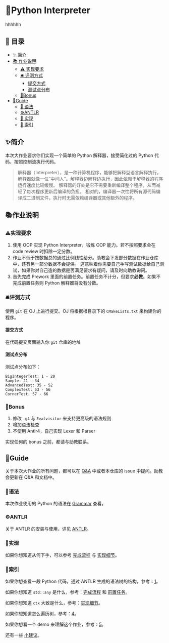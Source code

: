 # 🐍Python Interpreter
hhhhhh
## 🧾 目录

- [✨ 简介](#✨简介)
- [📚 作业说明](#📚作业说明)
  - [⚠️ 实现要求](#⚠️实现要求)
  - [🛎️ 评测方式](#🛎️评测方式)
    - [提交方式](#提交方式)
    - [测试点分布](#测试点分布)
  - [💎Bonus](#💎Bonus)
- [📝Guide](#📝Guide)
  - [📄 语法](#📄语法)
  - [⚙️ANTLR](#⚙️Antlr)
  - [🧪 实现](#🧪实现)
  - [📇 索引](#📇索引)

## ✨简介

本次大作业要求你们实现一个简单的 Python 解释器，接受简化过的 Python 代码，按照控制流执行代码。

> 解释器（Interpreter），是一种计算机程序，能够把解释型语言解释执行。
> 解释器就像一位“中间人”。解释器边解释边执行，因此依赖于解释器的程序运行速度比较缓慢。
> 解释器的好处是它不需要重新编译整个程序，从而减轻了每次程序更新后编译的负担。
> 相对的，编译器一次性将所有源代码编译成二进制文件，执行时无需依赖编译器或其他额外的程序。

## 📚作业说明

### ⚠️实现要求

1. 使用 OOP 实现 Python Interpreter，锻炼 OOP 能力。若不按照要求会在 code review 时扣除一定分数。
2. 作业不低于按数据总的通过比例线性给分。助教会下发部分数据在作业仓库中，还有另一部分数据不会提供。
   这意味着你需要自己手写测试数据给自己测试，如果你对自己造的数据是否满足要求有疑问，请及时向助教询问。
3. 首先完成 Prework 里面的前置任务。前置任务不计分，但要求**必做**。如果不完成前置任务则 Python 解释器将没有分数。

### 🛎️评测方式

使用 `git` 在 OJ 上进行提交。OJ 将根据根目录下的 `CMakeLists.txt` 来构建你的程序。

#### 提交方式

在代码提交页面输入你 `git` 仓库的地址

#### 测试点分布

测试点分布如下：

```text
BigIntegerTest: 1 - 20 
Sample: 21 - 34 
AdvancedTest: 35 - 52 
ComplexTest: 53 - 56 
CornerTest: 57 - 66 
```

### 💎Bonus

1. 修改 `.g4` 与 `Evalvisitor` 来支持更高级的语法规则
2. 增加语法检查
3. 不使用 Antlr4，自己实现 Lexer 和 Parser

实现任何的 bonus 之前，都请与助教联系。

## 📝Guide

关于本次大作业的所有问题，都可以在 [Q&A](https://notes.sjtu.edu.cn/4RNcROAgTHmWhs1ZX4OJ7w) 中或者本仓库的 issue 中提问。助教会更新在 Q&A 和文档中。

### 📄语法

本次作业使用的 Python 的语法在 [Grammar](docs/grammar.md) 查看。

### ⚙️ANTLR

关于 ANTLR 的安装与使用，详见 [ANTLR](docs/antlr_guide.md)。

### 🧪实现

如果你想知道从何下手，可以参考 [完成流程](docs/workflow_details.md) 与 [实现细节](docs/implementation_details.md)。

### 📇索引

如果你想查看一段 Python 代码，通过 ANTLR 生成的语法树的结构，参考：[1](docs/antlr_guide.md#antlr-配置)。

如果你想知道 `std::any` 是什么，参考：[完成流程](docs/workflow_details.md) 和 [前置任务](Prework/README.md)。

如果你想知道 `ctx` 大致是什么，参考：[实现细节](docs/implementation_details.md)。

如果你想知道怎么遍历树，参考：[4](docs/workflow_details.md#step-4-完成-srcevalvisitorh)。

如果你想看一个 demo 来理解这个作业，参考：[5](https://github.com/ACMClassCourse-2021/Apple-Pie-Interpreter)。

还有一些 [小建议](docs/suggestions.md)。
